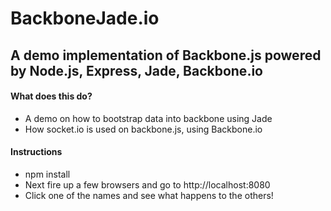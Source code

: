 # BackboneJade.io
## A demo implementation of Backbone.js powered by Node.js, Express, Jade, Backbone.io

#### What does this do?
* A demo on how to bootstrap data into backbone using Jade
* How socket.io is used on backbone.js, using Backbone.io

#### Instructions
* npm install
* Next fire up a few browsers and go to http://localhost:8080
* Click one of the names and see what happens to the others!